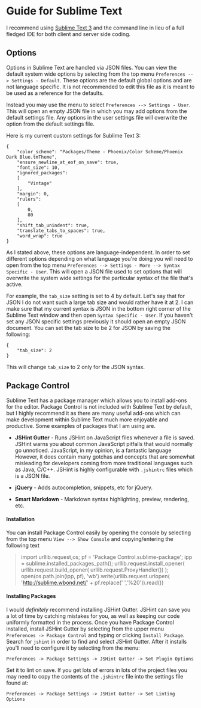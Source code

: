 Guide for Sublime Text
======================
I recommend using [Sublime Text 3][sublime-text-3] and the command line in lieu
of a full fledged IDE for both client and server side coding.

Options
-------
Options in Sublime Text are handled via JSON files. You can view the default
system wide options by selecting from the top menu 
`Preferences --> Settings - Default`. These options are the default global
options and are not language specific. It is not recommended to edit this file
as it is meant to be used as a reference for the defaults. 

Instead you may use the menu to select `Preferences --> Settings - User`. This
will open an empty JSON file in which you may add options from the default
settings file. Any options in the user settings file will overwrite the option
from the default settings file.

Here is my current custom settings for Sublime Text 3:

    {
        "color_scheme": "Packages/Theme - Phoenix/Color Scheme/Phoenix Dark Blue.tmTheme",
        "ensure_newline_at_eof_on_save": true,
        "font_size": 10,
        "ignored_packages":
        [
            "Vintage"
        ],
        "margin": 0,
        "rulers":
        [
            0,
            80
        ],
        "shift_tab_unindent": true,
        "translate_tabs_to_spaces": true,
        "word_wrap": true
    }

As I stated above, these options are language-independent. In order to set
different options depending on what language you're doing you will need to open
from the top menu `Preferences --> Settings - More --> Syntax Specific - User`.
This will open a JSON file used to set options that will overwrite the system
wide settings for the particular syntax of the file that's active.

For example, the `tab_size` setting is set to 4 by default. Let's say that for
JSON I do not want such a large tab size and would rather have it at 2. I can
make sure that my current syntax is JSON in the bottom right corner of the
Sublime Text window and then open `Syntax Specific - User`. If you haven't set
any JSON specific settings previously it should open an empty JSON document.
You can set the tab size to be 2 for JSON by saving the following:

    {
        "tab_size": 2
    }

This will change `tab_size` to 2 only for the JSON syntax.

Package Control
---------------
Sublime Text has a package manager which allows you to install add-ons for the
editor. Package Control is not included with Sublime Text by default, but I
highly recommend it as there are many useful add-ons which can make development
within Sublime Text much more enjoyable and productive. Some examples of
packages that I am using are.

   - **JSHint Gutter** - Runs JSHint on JavaScript files whenever a file is
       saved. JSHint warns you about common JavaScript pitfalls that would
       normally go unnoticed. JavaScript, in my opinion, is a fantastic language
       However, it does contain many gotchas and concepts that are somewhat
       misleading for developers coming from more traditional languages such as
       Java, C/C++. JSHint is highly configurable with `.jshintrc` files which
       is a JSON file.

   - **jQuery** - Adds autocompletion, snippets, etc for jQuery.

   - **Smart Markdown** - Markdown syntax highlighting, preview, rendering, etc.

#### Installation

You can install Package Control easily by opening the console by selecting from
the top menu `View --> Show Console` and copying/entering the following text

>import urllib.request,os; pf = 'Package Control.sublime-package'; ipp = sublime.installed_packages_path(); urllib.request.install_opener( urllib.request.build_opener( urllib.request.ProxyHandler()) ); open(os.path.join(ipp, pf), 'wb').write(urllib.request.urlopen( 'http://sublime.wbond.net/' + pf.replace(' ','%20')).read())

#### Installing Packages

I would *definitely* recommend installing JSHint Gutter. JSHint can save you a
lot of time by catching mistakes for you, as well as keeping our code uniformly
formatted in the process. Once you have Package Control installed, install
JSHint Gutter by selecting from the upper menu `Preferences -> Package Control`
and typing or clicking `Install Package`. Search for `jshint` in order to find
and select JSHint Gutter. After it installs you'll need to configure it by
selecting from the menu:

    Preferences -> Package Settings -> JSHint Gutter -> Set Plugin Options

Set it to lint on save. If you get lots of errors in lots of the project files
you may need to copy the contents of the `.jshintrc` file into the settings
file found at:

    Preferences -> Package Settings -> JSHint Gutter -> Set Linting Options


[sublime-text-3]: http://sublimetext.com/3
